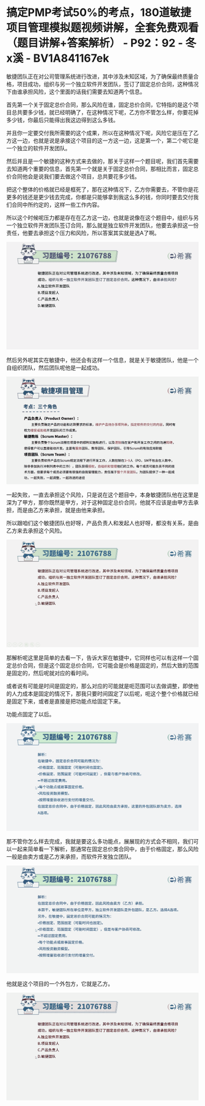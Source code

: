 # 搞定PMP考试50%的考点，180道敏捷项目管理模拟题视频讲解，全套免费观看（题目讲解+答案解析） - P92：92 - 冬x溪 - BV1A841167ek

敏捷团队正在对公司管理系统进行改进，其中涉及未知区域，为了确保最终质量合格，项目成功，组织与另一个独立软件开发团队，签订了固定总价合同，这种情况下由谁承担风险，这个里面的话我们需要去知道两个信息。

首先第一个关于固定总价合同，那么风险在谁，固定总价合同，它特指的是这个项目总共要多少钱，就已经明确了，在这种情况下呢，乙方你不管怎么样，你要花掉多少钱，你最后只能得出我这边得到这么多钱。

并且你一定要交付我所需要的这个成果，所以在这种情况下呢，风险它是压在了乙方这一边，也就是说是承接这个项目的这一方这一边，这是第一个，第二个呢它是一个独立的软件开发团队。

然后并且是一个敏捷的这种方式来去做的，那关于这样一个题目呢，我们首先需要去知道两个重要的信息，首先第一个就是关于固定总价合同，那相比而言，固定总价合同他会是说我们要去做这个项目，总共要花多少钱。

把这个整体的价格就已经是框死了，那在这种情况下，乙方你需要去，不管你是花更多的钱还是更少钱去完成，你都是只能够拿到我这么多的钱，你同时要去交付我们合同中所约定的，这样一些工作内容。

所以这个时候呢压力都是存在在乙方这一边，也就是说像在这个题目中，组织与另一个独立软件开发团队签订合同，那么就是独立软件开发团队，他要去承担这一份责任，他要去承担这个压力和风险，所以答案其实就是选A了啊。



![](img/4c9045afaede83949e4832839de068dc_1.png)

然后另外呢其实在敏捷中，他还会有这样一个信息，就是关于敏捷团队，他是一个自组织团队，然后团队呢他是一起成功。



![](img/4c9045afaede83949e4832839de068dc_3.png)

一起失败，一直去承担这个风险，只是说在这个题目中，本身敏捷团队他在这里是深为了甲方，那你既然是甲方，对于这种固定总价合同，他就不应该是由甲方去承担，而是由乙方来承担，就是由他来承担。

所以跟咱们这个敏捷团队也好呀，产品负责人和发起人也好呀，都没有关系，是由乙方来去承担这个风险。

![](img/4c9045afaede83949e4832839de068dc_5.png)

那解析呢这里是简单的去看一下，告诉大家在敏捷中，它同样也可以有这样一个固定总价合同，但是这个固定总价合同，它可能会是价格是固定的，然后大致的范围是固定的，然后呢就对应的看时间。

或者说有可能是时间是固定的，那么对应的可能就是呃范围可以去做调整，即使他的人力成本是固定的情况下，那我只要时间固定了以后呢，呃这个整个价格就已经是固定下来，或者是直接是把功能点给固定下来。

功能点固定了以后。

![](img/4c9045afaede83949e4832839de068dc_7.png)

那不管你怎么样去完成，我就是要这么多功能点，展展现的方式会不相同，我们可以一起来简单看一下解析，那通常在固定总价类合同中，由于价格固定，那么风险一般是由卖方或是乙方来承担，而软件开发独立团队。



![](img/4c9045afaede83949e4832839de068dc_9.png)

他就是这个项目的一个外包方，它就是乙方。

![](img/4c9045afaede83949e4832839de068dc_11.png)